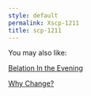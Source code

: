 ```yaml
---
style: default
permalink: Xscp-1211
title: scp-1211
---
```

You may also like:

[Belation In the Evening](http://scp-wiki.net/belation-in-the-evening)

[Why Change?](http://scp-wiki.net/why-change)
